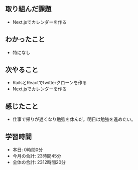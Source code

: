 ## 取り組んだ課題
- Next.jsでカレンダーを作る
## わかったこと
- 特になし
## 次やること
- RailsとReactでtwitterクローンを作る
- Next.jsでカレンダーを作る
## 感じたこと
- 仕事で帰りが遅くなり勉強を休んだ。明日は勉強を進めたい。
## 学習時間
- 本日: 0時間0分
- 今月の合計: 23時間45分
- 全体の合計: 2312時間20分
